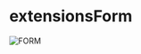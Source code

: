 # extensionsForm

![FORM](https://user-images.githubusercontent.com/55709173/66256801-ea60d700-e791-11e9-8051-05f5fb52d22e.png)
